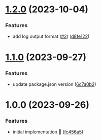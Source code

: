 # [1.2.0](https://github.com/rpidanny/quill/compare/quill-v1.1.0...quill-v1.2.0) (2023-10-04)

### Features

- add log output format ([#2](https://github.com/rpidanny/quill/issues/2)) ([d8fe122](https://github.com/rpidanny/quill/commit/d8fe12267f2329d7805af79df7044eeebc58ee44))

# [1.1.0](https://github.com/rpidanny/quill/compare/quill-v1.0.0...quill-v1.1.0) (2023-09-27)

### Features

- update package.json version ([6c7a0b2](https://github.com/rpidanny/quill/commit/6c7a0b25b83fea22624dd4c156d3f073189827ef))

# 1.0.0 (2023-09-26)

### Features

- initial implementation 🚀 ([fc456a5](https://github.com/rpidanny/quill/commit/fc456a57133450dcebe5ea1518163cc953eee9c4))
